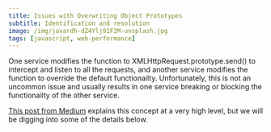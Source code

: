 ```yaml
---
title: Issues with Overwriting Object Prototypes
subtitle: Identification and resolution
image: /img/javardh-dZ4Ylj91F2M-unsplash.jpg
tags: [javascript, web-performance]
---
```


One service modifies the function to XMLHttpRequest.prototype.send() to intercept and listen to all the requests, and another service modifies the function to override the default functionailty. Unfortunately, this is not an uncommon issue and usually results in one service breaking or blocking the functionailty of the other service. 

[This post from Medium](https://medium.com/@gilfink/quick-tip-creating-an-xmlhttprequest-interceptor-1da23cf90b76) explains this concept at a very high level, but we will be digging into some of the details below. 
